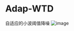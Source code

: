 # Adap-WTD
自适应的小波阈值降噪
![image](https://github.com/TEDddr/Adap-WTD/assets/130724106/f9fa8e12-f3e6-4001-8fa1-47d1cc2f1b56)
